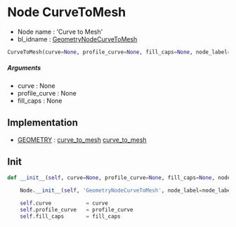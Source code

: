 # Node CurveToMesh

- Node name : 'Curve to Mesh'
- bl_idname : [GeometryNodeCurveToMesh](https://docs.blender.org/api/current/bpy.types.GeometryNodeCurveToMesh.html)


``` python
CurveToMesh(curve=None, profile_curve=None, fill_caps=None, node_label=None, node_color=None)
```
##### Arguments

- curve : None
- profile_curve : None
- fill_caps : None

## Implementation

- [GEOMETRY](/docs/GeoNodes/socket_GEOMETRY.md) : [curve_to_mesh](/docs/GeoNodes/socket_GEOMETRY.md#curve_to_mesh) [curve_to_mesh](/docs/GeoNodes/socket_GEOMETRY.md#curve_to_mesh)

## Init

``` python
def __init__(self, curve=None, profile_curve=None, fill_caps=None, node_label=None, node_color=None):

    Node.__init__(self, 'GeometryNodeCurveToMesh', node_label=node_label, node_color=node_color)

    self.curve           = curve
    self.profile_curve   = profile_curve
    self.fill_caps       = fill_caps
```
